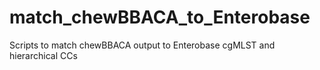 # match_chewBBACA_to_Enterobase
Scripts to match chewBBACA output to Enterobase cgMLST and hierarchical CCs
